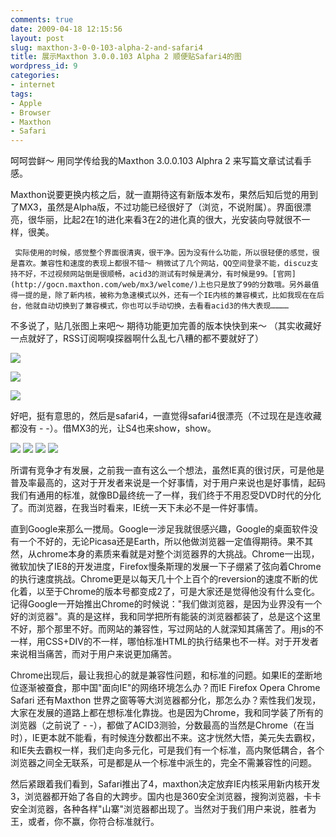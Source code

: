 ```yaml
---
comments: true
date: 2009-04-18 12:15:56
layout: post
slug: maxthon-3-0-0-103-alpha-2-and-safari4
title: 展示Maxthon 3.0.0.103 Alpha 2 顺便贴Safari4的图
wordpress_id: 9
categories:
- internet
tags:
- Apple
- Browser
- Maxthon
- Safari
---
```


呵呵尝鲜～ 用同学传给我的Maxthon 3.0.0.103 Alphra 2 来写篇文章试试看手感。




Maxthon说要更换内核之后，就一直期待这有新版本发布，果然后知后觉的用到了MX3，虽然是Alpha版，不过功能已经很好了（浏览，不说附属）。界面很漂亮，很华丽，比起2在1的进化来看3在2的进化真的很大，光安装向导就很不一样，很美。

	 实际使用的时候，感觉整个界面很清爽，很干净。因为没有什么功能，所以很轻便的感觉，很是喜欢。兼容性和速度的表现上都很不错～ 稍微试了几个网站，QQ空间登录不能，discuz支持不好，不过视频网站倒是很顺畅，acid3的测试有时候是满分，有时候是99。[官网](http://gocn.maxthon.com/web/mx3/welcome/)上也只是放了99的分数哦。另外最值得一提的是，除了新内核，被称为急速模式以外，还有一个IE内核的兼容模式，比如我现在在后台，他就自动切换到了兼容模式，你也可以手动切换，去看看acid3的伟大表现…………




不多说了，贴几张图上来吧～ 期待功能更加完善的版本快快到来～ （其实收藏好一点就好了，RSS订阅啊嗅探器啊什么乱七八糟的都不要就好了）




![](/images/uploads/zb/2009-04-18_maxthon3.png)




![](/images/uploads/zb/2009-04-18_maxthon3_acid3.png)




![](/images/uploads/zb/2009-04-18_maxthon3_acid3_2.png)




好吧，挺有意思的，然后是safari4，一直觉得safari4很漂亮（不过现在是连收藏都没有 - -）。借MX3的光，让S4也来show，show。




![](/images/uploads/zb/2009-04-18_safari4.png) ![](/images/uploads/zb/2009-04-18_safari4_acid3.png) ![](/images/uploads/zb/2009-04-18_safari4_2.JPG) ![](/images/uploads/zb/2009-04-18_safari4_3.png)







所谓有竞争才有发展，之前我一直有这么一个想法，虽然IE真的很讨厌，可是他是普及率最高的，这对于开发者来说是一个好事情，对于用户来说也是好事情，起码我们有通用的标准，就像BD最终统一了一样，我们终于不用忍受DVD时代的分化了。而浏览器，在我当时看来，IE统一天下未必不是一件好事情。




直到Google来那么一搅局。Google一涉足我就很感兴趣，Google的桌面软件没有一个不好的，无论Picasa还是Earth，所以他做浏览器一定值得期待。果不其然，从chrome本身的素质来看就是对整个浏览器界的大挑战。Chrome一出现，微软加快了IE8的开发进度，Firefox慢条斯理的发展一下子绷紧了弦向着Chrome的执行速度挑战。Chrome更是以每天几十个上百个的reversion的速度不断的优化着，以至于Chrome的版本号都变成2了，可是大家还是觉得他没有什么变化。记得Google一开始推出Chrome的时候说："我们做浏览器，是因为业界没有一个好的浏览器"。真的是这样，我和同学把所有能装的浏览器都装了，总是这个这里不好，那个那里不好。而网站的兼容性，写过网站的人就深知其痛苦了。用js的不一样，用CSS+DIV的不一样，哪怕标准HTML的执行结果也不一样。对于开发者来说相当痛苦，而对于用户来说更加痛苦。




Chrome出现后，最让我担心的就是兼容性问题，和标准的问题。如果IE的垄断地位逐渐被蚕食，那中国"面向IE"的网络环境怎么办？而IE Firefox Opera Chrome Safari 还有Maxthon 世界之窗等等大浏览器都分化，那怎么办？索性我们发现，大家在发展的道路上都在想标准化靠拢。也是因为Chrome，我和同学装了所有的浏览器（之前说了 - -），都做了ACID3测验，分数最高的当然是Chrome（在当时），IE更本就不能看，有时候连分数都出不来。这才恍然大悟，美元失去霸权，和IE失去霸权一样，我们走向多元化，可是我们有一个标准，高内聚低耦合，各个浏览器之间全无联系，可是都是从一个标准中派生的，完全不需兼容性的问题。




然后紧跟着我们看到，Safari推出了4，maxthon决定放弃IE内核采用新内核开发3，浏览器都开始了各自的大跨步。国内也是360安全浏览器，搜狗浏览器，卡卡安全浏览器，各种各样"山寨"浏览器都出现了。当然对于我们用户来说，胜者为王，或者，你不赢，你符合标准就行。
